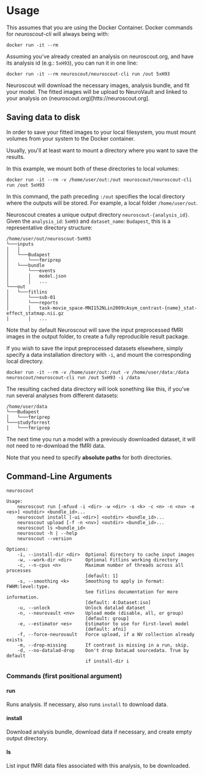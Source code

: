 # Usage

This assumes that you are using the Docker Container.
Docker commands for _neuroscout-cli_ will always being with:

    docker run -it --rm

Assuming you've already created an analysis on neuroscout.org, and have its analysis id (e.g.: `5xH93`), you can run it in one line:

    docker run -it --rm neuroscout/neuroscout-cli run /out 5xH93

Neuroscout will download the necessary images, analysis bundle, and fit your model. The fitted images will be upload to NeuroVault and linked to your analysis on (neuroscout.org)[htts://neuroscout.org].

## Saving data to disk

In order to save your fitted images to your local filesystem, you must mount volumes from your system to the Docker container.

Usually, you'll at least want to mount a directory where you want to save the results. 

In this example, we mount both of these directories to local volumes:

    docker run -it --rm -v /home/user/out:/out neuroscout/neuroscout-cli run /out 5xH93


In this command, the path preceding `:/out` specifies the local directory where the outputs will be stored. For example, a local folder `/home/user/out`.

Neuroscout creates a unique output directory `neuroscout-{analysis_id}`.
Given the `analysis_id`: `5xH93` and `dataset_name`: `Budapest`, this is a representative directory structure:


    /home/user/out/neuroscout-5xH93  
    └───inputs
    │   │
    │   └───Budapest
    │       └───fmriprep
    │   └───bundle
    │       └───events
    │       │   model.json
    │       │   ...
    └───out
    │   └───fitlins
    │       └───sub-01
    │       └───reports
    │       │   task-movie_space-MNI152NLin2009cAsym_contrast-{name}_stat-effect_statmap.nii.gz
    |       |   ...


Note that by default Neuroscout will save the input preprocessed fMRI images in the output folder, to create a fully reproducible result package.

If you wish to save the input preprocessed datasets elsewhere, simply specify a data installation directory with `-i`, and mount the corresponding local directory.

    docker run -it --rm -v /home/user/out:/out -v /home/user/data:/data neuroscout/neuroscout-cli run /out 5xH93 -i /data

The resulting cached data directory will look sonething like this, if you've run several analyses from different datasets:


    /home/user/data  
    └───Budapest
    │   └───fmriprep
    └───studyforrest
    │   └───fmriprep


The next time you run a model with a previously downloaded dataset, it will not need to re-download the fMRI data. </br>

Note that you need to specify **absolute paths** for both directories.

## Command-Line Arguments

    neuroscout

    Usage:
        neuroscout run [-mfuvd -i <dir> -w <dir> -s <k> -c <n> -n <nv> -e <es>] <outdir> <bundle_id>...
        neuroscout install [-ui <dir>] <outdir> <bundle_id>...
        neuroscout upload [-f -n <nv>] <outdir> <bundle_id>...
        neuroscout ls <bundle_id>
        neuroscout -h | --help
        neuroscout --version

    Options:
        -i, --install-dir <dir>  Optional directory to cache input images
        -w, --work-dir <dir>     Optional Fitlins working directory 
        -c, --n-cpus <n>         Maximum number of threads across all processes
                                 [default: 1]
        -s, --smoothing <k>      Smoothing to apply in format: FWHM:level:type.
                                 See fitlins documentation for more information.
                                 [default: 4:Dataset:iso]
        -u, --unlock             Unlock datalad dataset
        -n, --neurovault <nv>    Upload mode (disable, all, or group)
                                 [default: group]
        -e, --estimator <es>     Estimator to use for first-level model
                                 [default: afni]
        -f, --force-neurovault   Force upload, if a NV collection already exists
        -m, --drop-missing       If contrast is missing in a run, skip.
        -d, --no-datalad-drop    Don't drop DataLad sourcedata. True by default
                                 if install-dir i


### Commands (first positional argument)

#### run                      
Runs analysis. If necessary, also runs `install` to download data.

#### install
Download analysis bundle, download data if necessary, and create empty output directory.

#### ls       
List input fMRI data files associated with this analysis, to be downloaded.
